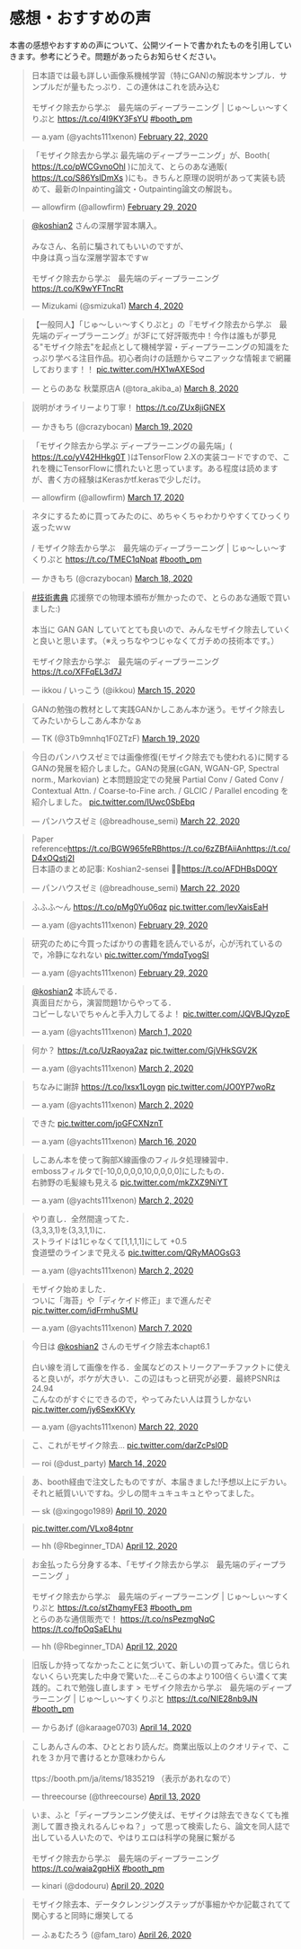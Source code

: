 # 感想・おすすめの声
本書の感想やおすすめの声について、公開ツイートで書かれたものを引用していきます。参考にどうぞ。問題があったらお知らせください。

<blockquote class="twitter-tweet"><p lang="ja" dir="ltr">日本語では最も詳しい画像系機械学習（特にGAN)の解説本サンプル．サンプルだが量もたっぷり．この連休はこれを読み込む<br><br>モザイク除去から学ぶ　最先端のディープラーニング | じゅ～しぃ～すくりぷと <a href="https://t.co/4I9KY3FsYU">https://t.co/4I9KY3FsYU</a> <a href="https://twitter.com/hashtag/booth_pm?src=hash&amp;ref_src=twsrc%5Etfw">#booth_pm</a></p>&mdash; a.yam (@yachts111xenon) <a href="https://twitter.com/yachts111xenon/status/1231040314887962626?ref_src=twsrc%5Etfw">February 22, 2020</a></blockquote>

<blockquote class="twitter-tweet"><p lang="ja" dir="ltr">「モザイク除去から学ぶ 最先端のディープラーニング」が、Booth( <a href="https://t.co/pWCGvnoOhl">https://t.co/pWCGvnoOhl</a> )に加えて、とらのあな通販( <a href="https://t.co/S86YslDmXs">https://t.co/S86YslDmXs</a> )にも。きちんと原理の説明があって実装も読めて、最新のInpainting論文・Outpainting論文の解説も。</p>&mdash; allowfirm (@allowfirm) <a href="https://twitter.com/allowfirm/status/1233721371600900096?ref_src=twsrc%5Etfw">February 29, 2020</a></blockquote> 

<blockquote class="twitter-tweet"><p lang="ja" dir="ltr"><a href="https://twitter.com/koshian2?ref_src=twsrc%5Etfw">@koshian2</a> さんの深層学習本購入。<br><br>みなさん、名前に騙されてもいいのですが、<br>中身は真っ当な深層学習本ですw<br><br>モザイク除去から学ぶ　最先端のディープラーニング<a href="https://t.co/K9wYFTncRt">https://t.co/K9wYFTncRt</a></p>&mdash; Mizukami (@smizuka1) <a href="https://twitter.com/smizuka1/status/1235215889978380288?ref_src=twsrc%5Etfw">March 4, 2020</a></blockquote> 


<blockquote class="twitter-tweet"><p lang="ja" dir="ltr">【一般同人】「じゅ～しぃ～すくりぷと」の『モザイク除去から学ぶ　最先端のディープラーニング』が3Fにて好評販売中！今作は誰もが夢見る&quot;モザイク除去&quot;を起点として機械学習・ディープラーニングの知識をたっぷり学べる注目作品。初心者向けの話題からマニアックな情報まで網羅しております！！ <a href="https://t.co/HX1wAXESod">pic.twitter.com/HX1wAXESod</a></p>&mdash; とらのあな 秋葉原店A (@tora_akiba_a) <a href="https://twitter.com/tora_akiba_a/status/1236481989554794496?ref_src=twsrc%5Etfw">March 8, 2020</a></blockquote>

<blockquote class="twitter-tweet"><p lang="ja" dir="ltr">説明がオライリーより丁寧！ <a href="https://t.co/ZUx8jiGNEX">https://t.co/ZUx8jiGNEX</a></p>&mdash; かきもち (@crazybocan) <a href="https://twitter.com/crazybocan/status/1240635944174157825?ref_src=twsrc%5Etfw">March 19, 2020</a></blockquote>

<blockquote class="twitter-tweet"><p lang="ja" dir="ltr">「モザイク除去から学ぶ ディープラーニングの最先端」( <a href="https://t.co/yV42HHkg0T">https://t.co/yV42HHkg0T</a> )はTensorFlow 2.Xの実装コードですので、これを機にTensorFlowに慣れたいと思っています。ある程度は読めますが、書く方の経験はKerasかtf.kerasで少しだけ。</p>&mdash; allowfirm (@allowfirm) <a href="https://twitter.com/allowfirm/status/1239899992224980992?ref_src=twsrc%5Etfw">March 17, 2020</a></blockquote>

<blockquote class="twitter-tweet"><p lang="ja" dir="ltr">ネタにするために買ってみたのに、めちゃくちゃわかりやすくてひっくり返ったｗｗ<br><br>/ モザイク除去から学ぶ　最先端のディープラーニング | じゅ～しぃ～すくりぷと <a href="https://t.co/TMEC1qNpat">https://t.co/TMEC1qNpat</a> <a href="https://twitter.com/hashtag/booth_pm?src=hash&amp;ref_src=twsrc%5Etfw">#booth_pm</a></p>&mdash; かきもち (@crazybocan) <a href="https://twitter.com/crazybocan/status/1240218959674142720?ref_src=twsrc%5Etfw">March 18, 2020</a></blockquote> 

<blockquote class="twitter-tweet"><p lang="ja" dir="ltr"><a href="https://twitter.com/hashtag/%E6%8A%80%E8%A1%93%E6%9B%B8%E5%85%B8?src=hash&amp;ref_src=twsrc%5Etfw">#技術書典</a> 応援祭での物理本頒布が無かったので、とらのあな通販で買いました:)<br><br>本当に GAN GAN していてとても良いので、みんなモザイク除去していくと良いと思います。（※えっちなやつじゃなくてガチめの技術本です。）<br><br>モザイク除去から学ぶ　最先端のディープラーニング<a href="https://t.co/XFFqEL3d7J">https://t.co/XFFqEL3d7J</a></p>&mdash; ikkou / いっこう (@ikkou) <a href="https://twitter.com/ikkou/status/1239224188327481344?ref_src=twsrc%5Etfw">March 15, 2020</a></blockquote> 

<blockquote class="twitter-tweet"><p lang="ja" dir="ltr">GANの勉強の教材として実践GANかしこあん本か迷う。モザイク除去してみたいからしこあん本かなぁ</p>&mdash; TK (@3Tb9mnhq1F0ZTzF) <a href="https://twitter.com/3Tb9mnhq1F0ZTzF/status/1240499575200165889?ref_src=twsrc%5Etfw">March 19, 2020</a></blockquote> 

<blockquote class="twitter-tweet"><p lang="ja" dir="ltr">今日のパンハウスゼミでは画像修復(モザイク除去でも使われる)に関するGANの発展を紹介しました。GANの発展(cGAN, WGAN-GP, Spectral norm., Markovian) と本問題設定での発展 Partial Conv / Gated Conv / Contextual Attn. / Coarse-to-Fine arch. / GLCIC / Parallel encoding を紹介しました。 <a href="https://t.co/IUwc0SbEbq">pic.twitter.com/IUwc0SbEbq</a></p>&mdash; パンハウスゼミ (@breadhouse_semi) <a href="https://twitter.com/breadhouse_semi/status/1241593225707524096?ref_src=twsrc%5Etfw">March 22, 2020</a></blockquote> 

<blockquote class="twitter-tweet"><p lang="ja" dir="ltr">Paper reference<a href="https://t.co/BGW965feRB">https://t.co/BGW965feRB</a><a href="https://t.co/6zZBfAiiAn">https://t.co/6zZBfAiiAn</a><a href="https://t.co/D4xOQstj2I">https://t.co/D4xOQstj2I</a><br>日本語のまとめ記事: Koshian2-sensei 🙇‍♂️<a href="https://t.co/AFDHBsD0QY">https://t.co/AFDHBsD0QY</a></p>&mdash; パンハウスゼミ (@breadhouse_semi) <a href="https://twitter.com/breadhouse_semi/status/1241595832610074624?ref_src=twsrc%5Etfw">March 22, 2020</a></blockquote>

<blockquote class="twitter-tweet"><p lang="ja" dir="ltr">ふふふ～ん <a href="https://t.co/pMg0Yu06qz">https://t.co/pMg0Yu06qz</a> <a href="https://t.co/levXaisEaH">pic.twitter.com/levXaisEaH</a></p>&mdash; a.yam (@yachts111xenon) <a href="https://twitter.com/yachts111xenon/status/1233554732985143297?ref_src=twsrc%5Etfw">February 29, 2020</a></blockquote>

<blockquote class="twitter-tweet"><p lang="ja" dir="ltr">研究のために今買ったばかりの書籍を読んでいるが，心が汚れているので，冷静になれない <a href="https://t.co/YmdqTyogSI">pic.twitter.com/YmdqTyogSI</a></p>&mdash; a.yam (@yachts111xenon) <a href="https://twitter.com/yachts111xenon/status/1233604117722873857?ref_src=twsrc%5Etfw">February 29, 2020</a></blockquote>

<blockquote class="twitter-tweet"><p lang="ja" dir="ltr"><a href="https://twitter.com/koshian2?ref_src=twsrc%5Etfw">@koshian2</a> 本読んでる．<br>真面目だから，演習問題1からやってる．<br>コピーしないでちゃんと手入力してるよ！ <a href="https://t.co/JQVBJQyzpE">pic.twitter.com/JQVBJQyzpE</a></p>&mdash; a.yam (@yachts111xenon) <a href="https://twitter.com/yachts111xenon/status/1233936595272650752?ref_src=twsrc%5Etfw">March 1, 2020</a></blockquote>

<blockquote class="twitter-tweet"><p lang="ja" dir="ltr">何か？ <a href="https://t.co/UzRaoya2az">https://t.co/UzRaoya2az</a> <a href="https://t.co/GjVHkSGV2K">pic.twitter.com/GjVHkSGV2K</a></p>&mdash; a.yam (@yachts111xenon) <a href="https://twitter.com/yachts111xenon/status/1234312577775108096?ref_src=twsrc%5Etfw">March 2, 2020</a></blockquote>

<blockquote class="twitter-tweet"><p lang="ja" dir="ltr">ちなみに謝辞 <a href="https://t.co/lxsx1Loygn">https://t.co/lxsx1Loygn</a> <a href="https://t.co/JO0YP7woRz">pic.twitter.com/JO0YP7woRz</a></p>&mdash; a.yam (@yachts111xenon) <a href="https://twitter.com/yachts111xenon/status/1234315360540561411?ref_src=twsrc%5Etfw">March 2, 2020</a></blockquote>

<blockquote class="twitter-tweet"><p lang="ja" dir="ltr">できた <a href="https://t.co/joGFCXNznT">pic.twitter.com/joGFCXNznT</a></p>&mdash; a.yam (@yachts111xenon) <a href="https://twitter.com/yachts111xenon/status/1239478021578342402?ref_src=twsrc%5Etfw">March 16, 2020</a></blockquote> 

<blockquote class="twitter-tweet"><p lang="ja" dir="ltr">しこあん本を使って胸部X線画像のフィルタ処理練習中．<br>embossフィルタで[-10,0,0,0,0,10,0,0,0,0]にしたもの．<br>右肺野の毛髪線も見える <a href="https://t.co/mkZXZ9NiYT">pic.twitter.com/mkZXZ9NiYT</a></p>&mdash; a.yam (@yachts111xenon) <a href="https://twitter.com/yachts111xenon/status/1234371077494624257?ref_src=twsrc%5Etfw">March 2, 2020</a></blockquote>

<blockquote class="twitter-tweet"><p lang="ja" dir="ltr">やり直し．全然間違ってた．<br>(3,3,3,1)を(3,3,1,1)に．<br>ストライドは1じゃなくて[1,1,1,1]にして +0.5<br>食道壁のラインまで見える <a href="https://t.co/QRyMAOGsG3">pic.twitter.com/QRyMAOGsG3</a></p>&mdash; a.yam (@yachts111xenon) <a href="https://twitter.com/yachts111xenon/status/1234389929339191296?ref_src=twsrc%5Etfw">March 2, 2020</a></blockquote> 

<blockquote class="twitter-tweet"><p lang="ja" dir="ltr">モザイク始めました．<br>ついに「海苔」や「ディケイド修正」まで進んだぞ <a href="https://t.co/idFrmhuSMU">pic.twitter.com/idFrmhuSMU</a></p>&mdash; a.yam (@yachts111xenon) <a href="https://twitter.com/yachts111xenon/status/1236136100982185984?ref_src=twsrc%5Etfw">March 7, 2020</a></blockquote>

<blockquote class="twitter-tweet"><p lang="ja" dir="ltr">今日は <a href="https://twitter.com/koshian2?ref_src=twsrc%5Etfw">@koshian2</a> さんのモザイク除去本chapt6.1<br><br>白い線を消して画像を作る．金属などのストリークアーチファクトに使えると良いが，ボケが大きい．この辺はもっと研究が必要．最終PSNRは24.94<br>こんなのがすぐにできるので，やってみたい人は買うしかない <a href="https://t.co/jy6SexKKVy">pic.twitter.com/jy6SexKKVy</a></p>&mdash; a.yam (@yachts111xenon) <a href="https://twitter.com/yachts111xenon/status/1241601241697771527?ref_src=twsrc%5Etfw">March 22, 2020</a></blockquote> 

<blockquote class="twitter-tweet"><p lang="ja" dir="ltr">こ、これがモザイク除去… <a href="https://t.co/darZcPsI0D">pic.twitter.com/darZcPsI0D</a></p>&mdash; roi (@dust_party) <a href="https://twitter.com/dust_party/status/1238675351519125504?ref_src=twsrc%5Etfw">March 14, 2020</a></blockquote> 

<blockquote class="twitter-tweet"><p lang="ja" dir="ltr">あ、booth経由で注文したものですが、本届きました!予想以上にデカい。それと紙質いいですね。少しの間キュキュキュとやってました。</p>&mdash; sk (@xingogo1989) <a href="https://twitter.com/xingogo1989/status/1248542213656547328?ref_src=twsrc%5Etfw">April 10, 2020</a></blockquote>

<blockquote class="twitter-tweet"><p lang="und" dir="ltr"><a href="https://t.co/VLxo84ptnr">pic.twitter.com/VLxo84ptnr</a></p>&mdash; hh (@Rbeginner_TDA) <a href="https://twitter.com/Rbeginner_TDA/status/1249166857996767233?ref_src=twsrc%5Etfw">April 12, 2020</a></blockquote> 

<blockquote class="twitter-tweet"><p lang="ja" dir="ltr">お金払ったら分身する本、「モザイク除去から学ぶ　最先端のディープラーニング 」<br><br>モザイク除去から学ぶ　最先端のディープラーニング | じゅ～しぃ～すくりぷと <a href="https://t.co/stZhqmyFE3">https://t.co/stZhqmyFE3</a> <a href="https://twitter.com/hashtag/booth_pm?src=hash&amp;ref_src=twsrc%5Etfw">#booth_pm</a><br>とらのあな通信販売で！ <a href="https://t.co/nsPezmgNqC">https://t.co/nsPezmgNqC</a> <a href="https://t.co/fpOqSaELhu">https://t.co/fpOqSaELhu</a></p>&mdash; hh (@Rbeginner_TDA) <a href="https://twitter.com/Rbeginner_TDA/status/1249167404774633476?ref_src=twsrc%5Etfw">April 12, 2020</a></blockquote>

<blockquote class="twitter-tweet"><p lang="ja" dir="ltr">旧版しか持ってなかったことに気づいて、新しいの買ってみた。信じられないくらい充実した中身で驚いた…そこらの本より100倍くらい濃くて実践的。これで勉強し直します &gt; モザイク除去から学ぶ　最先端のディープラーニング | じゅ～しぃ～すくりぷと <a href="https://t.co/NIE28nb9JN">https://t.co/NIE28nb9JN</a> <a href="https://twitter.com/hashtag/booth_pm?src=hash&amp;ref_src=twsrc%5Etfw">#booth_pm</a></p>&mdash; からあげ (@karaage0703) <a href="https://twitter.com/karaage0703/status/1249873712255397889?ref_src=twsrc%5Etfw">April 14, 2020</a></blockquote>

<blockquote class="twitter-tweet"><p lang="ja" dir="ltr">こしあんさんの本、ひととおり読んだ。商業出版以上のクオリティで、これを３か月で書けるとか意味わからん<br><br>ttps://booth.pm/ja/items/1835219 （表示があれなので）</p>&mdash; threecourse (@threecourse) <a href="https://twitter.com/threecourse/status/1249710106230448138?ref_src=twsrc%5Etfw">April 13, 2020</a></blockquote>

<blockquote class="twitter-tweet"><p lang="ja" dir="ltr">いま、ふと「ディープランニング使えば、モザイクは除去できなくても推測して置き換えれるんじゃね？」って思って検索したら、論文を同人誌で出している人いたので、やはりエロは科学の発展に繋がる<br><br>モザイク除去から学ぶ　最先端のディープラーニング <a href="https://t.co/waia2gpHiX">https://t.co/waia2gpHiX</a> <a href="https://twitter.com/hashtag/booth_pm?src=hash&amp;ref_src=twsrc%5Etfw">#booth_pm</a></p>&mdash; kinari (@dodouru) <a href="https://twitter.com/dodouru/status/1252034751587692545?ref_src=twsrc%5Etfw">April 20, 2020</a></blockquote>

<blockquote class="twitter-tweet"><p lang="ja" dir="ltr">モザイク除去本、データクレンジングステップが事細かやか記載されてて関心すると同時に爆笑してる</p>&mdash; ふぁむたろう (@fam_taro) <a href="https://twitter.com/fam_taro/status/1254288427631079426?ref_src=twsrc%5Etfw">April 26, 2020</a></blockquote> 
